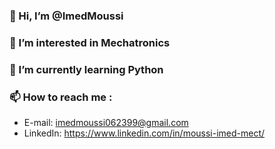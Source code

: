 ### 👋 Hi, I’m @ImedMoussi
### 👀 I’m interested in Mechatronics
### 🌱 I’m currently learning Python
### 📫 How to reach me :
- E-mail: imedmoussi062399@gmail.com
- LinkedIn: https://www.linkedin.com/in/moussi-imed-mect/

<!---
ImedMoussi/ImedMoussi is a ✨ special ✨ repository because its `README.md` (this file) appears on your GitHub profile.
You can click the Preview link to take a look at your changes.
--->
